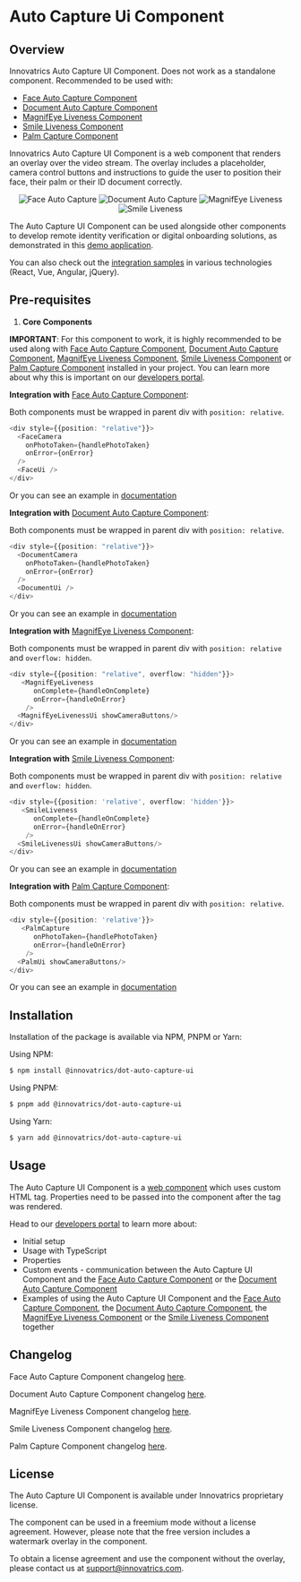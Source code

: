 # Auto Capture Ui Component

## Overview
Innovatrics Auto Capture UI Component. Does not work as a standalone component. Recommended to be used with:
- [Face Auto Capture Component](https://www.npmjs.com/package/@innovatrics/dot-face-auto-capture)
- [Document Auto Capture Component](https://www.npmjs.com/package/@innovatrics/dot-document-auto-capture)
- [MagnifEye Liveness Component](https://www.npmjs.com/package/@innovatrics/dot-magnifeye-liveness)
- [Smile Liveness Component](https://www.npmjs.com/package/@innovatrics/dot-smile-liveness)
- [Palm Capture Component](https://www.npmjs.com/package/@innovatrics/dot-palm-capture)

Innovatrics Auto Capture UI Component is a web component that renders an overlay over the video stream. The overlay includes a placeholder, camera control buttons and instructions to guide the user to position their face, their palm or their ID document correctly.

<p align="center">
  <img alt="Face Auto Capture" src="https://www.innovatrics.com/wp-content/uploads/2024/03/Passive-Liveness-preview-400px.gif">
  <img alt="Document Auto Capture" src="https://www.innovatrics.com/wp-content/uploads/2024/03/Onboarding-document-scanning-400px.gif">
  <img alt="MagnifEye Liveness" src="https://www.innovatrics.com/wp-content/uploads/2024/03/MagnifEye_liveness-preview-400px.gif">
  <img alt="Smile Liveness" src="https://www.innovatrics.com/wp-content/uploads/2024/03/Smile-liveness-preview-400px.gif">
  <!-- TODO add palm image <img alt="Palm Auto Capture" src="https://www.innovatrics.com/wp-content/uploads/2024/03/Onboarding-document-scanning-400px.gif"> -->
</p>

The Auto Capture UI Component can be used alongside other components to develop remote identity verification or digital onboarding solutions, as demonstrated in this [demo application](https://dot.innovatrics.com/).

You can also check out the [integration samples](https://github.com/innovatrics/dot-web-samples) in various technologies (React, Vue, Angular, jQuery).

## Pre-requisites

1. **Core Components**

**IMPORTANT**: For this component to work, it is highly recommended to be used along with
[Face Auto Capture Component](https://www.npmjs.com/package/@innovatrics/dot-face-auto-capture), [Document Auto Capture Component](https://www.npmjs.com/package/@innovatrics/dot-document-auto-capture), [MagnifEye Liveness Component](https://www.npmjs.com/package/@innovatrics/dot-magnifeye-liveness), [Smile Liveness Component](https://www.npmjs.com/package/@innovatrics/dot-smile-liveness) or [Palm Capture Component](https://www.npmjs.com/package/@innovatrics/dot-palm-capture) installed in your project. You can learn more about why this is important on our [developers portal](https://developers.innovatrics.com/digital-onboarding/technical/remote/dot-web-document/latest/documentation/#_introduction).

**Integration with** [Face Auto Capture Component](https://www.npmjs.com/package/@innovatrics/dot-face-auto-capture):

Both components must be wrapped in parent div with `position: relative`.

``` typescript
<div style={{position: "relative"}}>
  <FaceCamera
    onPhotoTaken={handlePhotoTaken}
    onError={onError}
  />
  <FaceUi />
</div>
```

Or you can see an example in [documentation](https://developers.innovatrics.com/digital-onboarding/technical/remote/dot-web-face/latest/documentation/#_example_of_using_components_together)

**Integration with** [Document Auto Capture Component](https://www.npmjs.com/package/@innovatrics/dot-document-auto-capture):

Both components must be wrapped in parent div with `position: relative`.

``` typescript
<div style={{position: "relative"}}>
  <DocumentCamera
    onPhotoTaken={handlePhotoTaken}
    onError={onError}
  />
  <DocumentUi />
</div>
```

Or you can see an example in [documentation](https://developers.innovatrics.com/digital-onboarding/technical/remote/dot-web-document/latest/documentation/#_example_of_using_components_together)

**Integration with** [MagnifEye Liveness Component](https://www.npmjs.com/package/@innovatrics/dot-magnifeye-liveness):

Both components must be wrapped in parent div with `position: relative` and `overflow: hidden`.

``` typescript
<div style={{position: "relative", overflow: "hidden"}}>
   <MagnifEyeLiveness
      onComplete={handleOnComplete}
      onError={handleOnError}
    />
  <MagnifEyeLivenessUi showCameraButtons/>
</div>
```

Or you can see an example in [documentation](https://developers.innovatrics.com/digital-onboarding/technical/remote/dot-web-magnifeye-liveness/latest/documentation/#_example_of_using_components_together)

**Integration with** [Smile Liveness Component](https://www.npmjs.com/package/@innovatrics/dot-smile-liveness):

Both components must be wrapped in parent div with `position: relative` and `overflow: hidden`.

``` typescript
<div style={{position: 'relative', overflow: 'hidden'}}>
   <SmileLiveness
      onComplete={handleOnComplete}
      onError={handleOnError}
    />
  <SmileLivenessUi showCameraButtons/>
</div>
```

Or you can see an example in [documentation](https://developers.innovatrics.com/digital-onboarding/technical/remote/dot-web-smile-liveness/latest/documentation/#_example_of_using_components_together)

**Integration with** [Palm Capture Component](https://www.npmjs.com/package/@innovatrics/dot-palm-capture):

Both components must be wrapped in parent div with `position: relative`.

``` typescript
<div style={{position: 'relative'}}>
   <PalmCapture
      onPhotoTaken={handlePhotoTaken}
      onError={handleOnError}
    />
  <PalmUi showCameraButtons/>
</div>
```

Or you can see an example in [documentation](https://developers.innovatrics.com/digital-onboarding/technical/remote/dot-web-palm/latest/documentation/#_example_of_using_components_together)

## Installation

Installation of the package is available via NPM, PNPM or Yarn:

Using NPM:

```bash
$ npm install @innovatrics/dot-auto-capture-ui
```

Using PNPM:

```bash
$ pnpm add @innovatrics/dot-auto-capture-ui
```

Using Yarn:

```bash
$ yarn add @innovatrics/dot-auto-capture-ui
```

## Usage
The Auto Capture UI Component is a [web component](https://developer.mozilla.org/en-US/docs/Web/Web_Components/Using_custom_elements) which uses custom HTML tag. Properties need to be passed into the component after the tag was rendered.


Head to our [developers portal](https://developers.innovatrics.com/digital-onboarding/technical/remote/dot-web-document/latest/documentation/#ui-component) to learn more about:

- Initial setup
- Usage with TypeScript
- Properties
- Custom events - communication between the Auto Capture UI Component and the [Face Auto Capture Component](https://www.npmjs.com/package/@innovatrics/dot-face-auto-capture) or the [Document Auto Capture Component](https://www.npmjs.com/package/@innovatrics/dot-document-auto-capture)
- Examples of using the Auto Capture UI Component and the [Face Auto Capture Component](https://www.npmjs.com/package/@innovatrics/dot-face-auto-capture), the [Document Auto Capture Component](https://www.npmjs.com/package/@innovatrics/dot-document-auto-capture), the [MagnifEye Liveness Component](https://www.npmjs.com/package/@innovatrics/dot-magnifeye-liveness) or the [Smile Liveness Component](https://www.npmjs.com/package/@innovatrics/dot-smile-liveness) together

## Changelog
Face Auto Capture Component changelog [here](https://developers.innovatrics.com/digital-onboarding/technical/remote/dot-web-face/latest/documentation/#_changelog).

Document Auto Capture Component changelog [here](https://developers.innovatrics.com/digital-onboarding/technical/remote/dot-web-document/latest/documentation/#_changelog).

MagnifEye Liveness Component changelog [here](https://developers.innovatrics.com/digital-onboarding/technical/remote/dot-web-magnifeye-liveness/latest/documentation/#_changelog).

Smile Liveness Component changelog [here](https://developers.innovatrics.com/digital-onboarding/technical/remote/dot-web-smile-liveness/latest/documentation/#_changelog).

Palm Capture Component changelog [here](https://developers.innovatrics.com/digital-onboarding/technical/remote/dot-web-palm/latest/documentation/#_changelog).

## License
The Auto Capture UI Component is available under Innovatrics proprietary license.

The component can be used in a freemium mode without a license agreement. However, please note that the free version includes a watermark overlay in the component.

To obtain a license agreement and use the component without the overlay, please contact us at support@innovatrics.com.